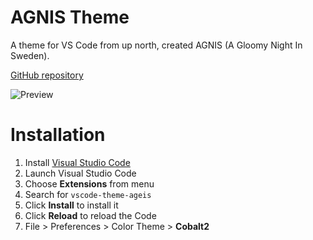 # AGNIS Theme

A theme for VS Code from up north, created AGNIS (A Gloomy Night In Sweden).

[GitHub repository](https://code.visualstudio.com/)

![Preview](images/preview.gif)

# Installation

1. Install [Visual Studio Code](https://code.visualstudio.com/)
2. Launch Visual Studio Code
3. Choose **Extensions** from menu
4. Search for `vscode-theme-ageis`
5. Click **Install** to install it
6. Click **Reload** to reload the Code
7. File > Preferences > Color Theme > **Cobalt2**
